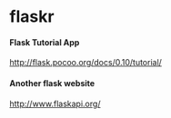 # flaskr
#### Flask Tutorial App

http://flask.pocoo.org/docs/0.10/tutorial/

#### Another flask website

http://www.flaskapi.org/
